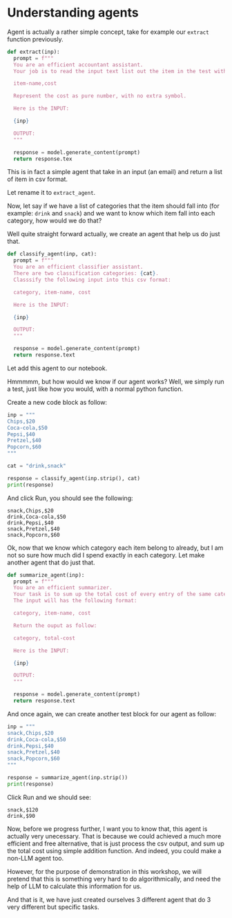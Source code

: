 # Understanding agents

Agent is actually a rather simple concept, take for example our `extract` function previously.

```py
def extract(inp):
  prompt = f"""
  You are an efficient accountant assistant.
  Your job is to read the input text list out the item in the test with the following csv format

  item-name,cost

  Represent the cost as pure number, with no extra symbol.

  Here is the INPUT:

  {inp}

  OUTPUT:
  """

  response = model.generate_content(prompt)
  return response.tex
```

This is in fact a simple agent that take in an input (an email) and return a list of item in csv format.

Let rename it to `extract_agent`.

Now, let say if we have a list of categories that the item should fall into (for example: `drink` and `snack`) and we want to know which item fall into each category, how would we do that?

Well quite straight forward actually, we create an agent that help us do just that.

```py
def classify_agent(inp, cat):
  prompt = f"""
  You are an efficient classifier assistant.
  There are two classification categories: {cat}.
  Classsify the following input into this csv format:

  category, item-name, cost

  Here is the INPUT:

  {inp}

  OUTPUT:
  """

  response = model.generate_content(prompt)
  return response.text
```

Let add this agent to our notebook.

Hmmmmm, but how would we know if our agent works? Well, we simply run a test, just like how you would, with a normal python function.

Create a new code block as follow:

```py
inp = """
Chips,$20
Coca-cola,$50
Pepsi,$40
Pretzel,$40
Popcorn,$60
"""

cat = "drink,snack"

response = classify_agent(inp.strip(), cat)
print(response)
```

And click Run, you should see the following:

```
snack,Chips,$20
drink,Coca-cola,$50
drink,Pepsi,$40
snack,Pretzel,$40
snack,Popcorn,$60
```

Ok, now that we know which category each item belong to already, but I am not so sure how much did I spend exactly in each category. Let make another agent that do just that.

```py
def summarize_agent(inp):
  prompt = f"""
  You are an efficient summarizer.
  Your task is to sum up the total cost of every entry of the same category of the following input.
  The input will has the following format:

  category, item-name, cost

  Return the ouput as follow:

  category, total-cost

  Here is the INPUT:

  {inp}

  OUTPUT:
  """

  response = model.generate_content(prompt)
  return response.text
```

And once again, we can create another test block for our agent as follow:

```py
inp = """
snack,Chips,$20
drink,Coca-cola,$50
drink,Pepsi,$40
snack,Pretzel,$40
snack,Popcorn,$60
"""

response = summarize_agent(inp.strip())
print(response)
```

Click Run and we should see:

```
snack,$120
drink,$90
```

Now, before we progress further, I want you to know that, this agent is actually very unecessary. That is because we could achieved a much more efficient and free alternative, that is just process the csv output, and sum up the total cost using simple addition function. And indeed, you could make a non-LLM agent too.

However, for the purpose of demonstration in this workshop, we will pretend that this is something very hard to do algorithmically, and need the help of LLM to calculate this information for us.

And that is it, we have just created ourselves 3 different agent that do 3 very different but specific tasks.
